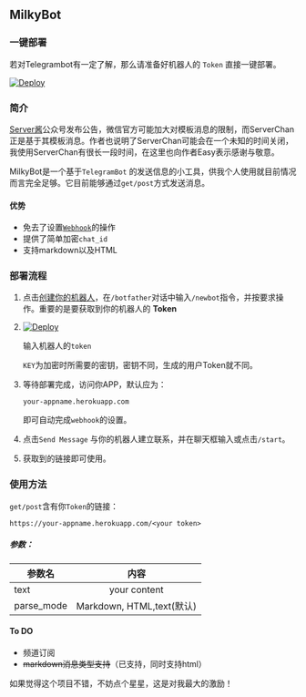 ## MilkyBot

### 一键部署

若对Telegrambot有一定了解，那么请准备好机器人的 `Token` 直接一键部署。

[![Deploy](https://www.herokucdn.com/deploy/button.png)](https://dashboard.heroku.com/new?template=https://github.com/Ermaotie/MilkyBot)

### 简介

[Server酱](http://sc.ftqq.com/)公众号发布公告，微信官方可能加大对模板消息的限制，而ServerChan正是基于其模板消息。作者也说明了ServerChan可能会在一个未知的时间关闭，我使用ServerChan有很长一段时间，在这里也向作者Easy表示感谢与敬意。

MilkyBot是一个基于`TelegramBot` 的发送信息的小工具，供我个人使用就目前情况而言完全足够。它目前能够通过`get/post`方式发送消息。

#### 优势

* 免去了设置[`Webhook`](https://core.telegram.org/bots/api#setwebhook)的操作
* 提供了简单加密`chat_id`
* 支持markdown以及HTML

### 部署流程

1.  点击[创建你的机器人](https://t.me/botfather)，在`/botfather`对话中输入`/newbot`指令，并按要求操作。重要的是要获取到你的机器人的  **Token**

2. [![Deploy](https://www.herokucdn.com/deploy/button.png)](https://dashboard.heroku.com/new?template=https://github.com/Ermaotie/MilkyBot) 

   输入机器人的`token`

   `KEY`为加密时所需要的密钥，密钥不同，生成的用户Token就不同。

3. 等待部署完成，访问你APP，默认应为：

   `your-appname.herokuapp.com`

   即可自动完成`webhook`的设置。

4. 点击`Send Message` 与你的机器人建立联系，并在聊天框输入或点击`/start`。

5. 获取到的链接即可使用。

### 使用方法

`get/post`含有你`Token`的链接：

`https://your-appname.herokuapp.com/<your token>`

##### 参数：

| 参数名     |           内容            |
| ---------- | :-----------------------: |
| text       |       your content        |
| parse_mode | Markdown, HTML,text(默认) |





#### To DO

* 频道订阅
* ~~markdown消息类型支持~~（已支持，同时支持html）



如果觉得这个项目不错，不妨点个星星，这是对我最大的激励！

